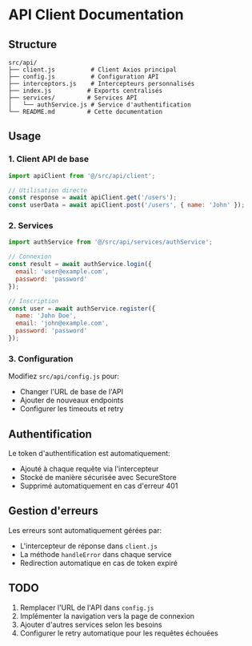 # API Client Documentation

## Structure

```
src/api/
├── client.js          # Client Axios principal
├── config.js          # Configuration API
├── interceptors.js    # Intercepteurs personnalisés
├── index.js          # Exports centralisés
├── services/         # Services API
│   └── authService.js # Service d'authentification
└── README.md         # Cette documentation
```

## Usage

### 1. Client API de base

```javascript
import apiClient from '@/src/api/client';

// Utilisation directe
const response = await apiClient.get('/users');
const userData = await apiClient.post('/users', { name: 'John' });
```

### 2. Services

```javascript
import authService from '@/src/api/services/authService';

// Connexion
const result = await authService.login({
  email: 'user@example.com',
  password: 'password'
});

// Inscription
const user = await authService.register({
  name: 'John Doe',
  email: 'john@example.com',
  password: 'password'
});
```

### 3. Configuration

Modifiez `src/api/config.js` pour:
- Changer l'URL de base de l'API
- Ajouter de nouveaux endpoints
- Configurer les timeouts et retry

## Authentification

Le token d'authentification est automatiquement:
- Ajouté à chaque requête via l'intercepteur
- Stocké de manière sécurisée avec SecureStore
- Supprimé automatiquement en cas d'erreur 401

## Gestion d'erreurs

Les erreurs sont automatiquement gérées par:
- L'intercepteur de réponse dans `client.js`
- La méthode `handleError` dans chaque service
- Redirection automatique en cas de token expiré

## TODO

1. Remplacer l'URL de l'API dans `config.js`
2. Implémenter la navigation vers la page de connexion
3. Ajouter d'autres services selon les besoins
4. Configurer le retry automatique pour les requêtes échouées
